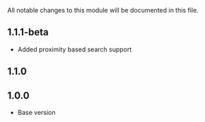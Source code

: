 All notable changes to this module will be documented in this file.

## 1.1.1-beta

- Added proximity based search support

## 1.1.0


## 1.0.0

- Base version

